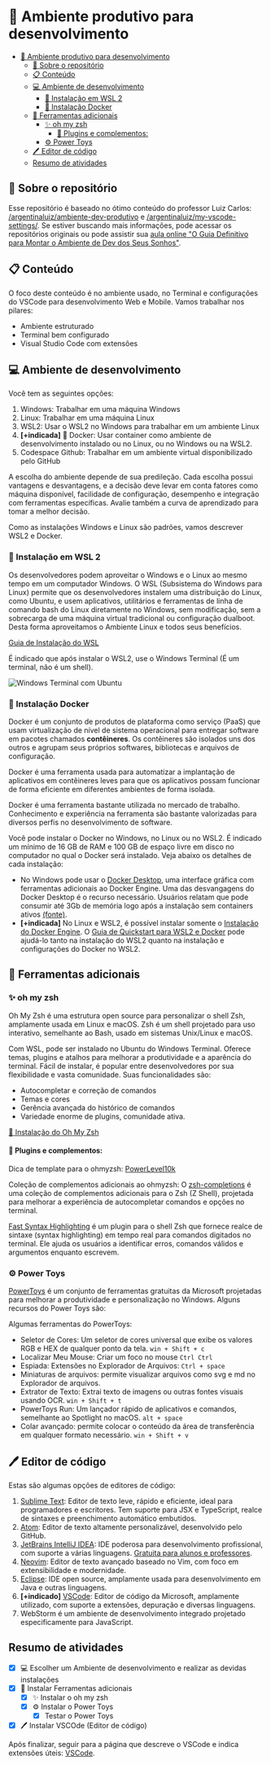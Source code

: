# 🌟 Ambiente produtivo para desenvolvimento

- [🌟 Ambiente produtivo para desenvolvimento](#-ambiente-produtivo-para-desenvolvimento)
  - [📂 Sobre o repositório](#-sobre-o-repositório)
  - [📋 Conteúdo](#-conteúdo)
  - [💻 Ambiente de desenvolvimento](#-ambiente-de-desenvolvimento)
    - [🐧 Instalação em WSL 2](#-instalação-em-wsl-2)
    - [🐳 Instalação Docker](#-instalação-docker)
  - [🔧 Ferramentas adicionais](#-ferramentas-adicionais)
    - [✨ oh my zsh](#-oh-my-zsh)
      - [🔌 Plugins e complementos:](#-plugins-e-complementos)
    - [⚙️ Power Toys](#️-power-toys)
  - [🖊️ Editor de código](#️-editor-de-código)
  - [Resumo de atividades](#resumo-de-atividades)

## 📂 Sobre o repositório
Esse repositório é baseado no ótimo conteúdo do professor Luiz Carlos:   
[/argentinaluiz/ambiente-dev-produtivo](https://github.com/argentinaluiz/ambiente-dev-produtivo) e [/argentinaluiz/my-vscode-settings/](https://github.com/argentinaluiz/my-vscode-settings). Se estiver buscando mais informações, pode acessar os repositórios originais ou pode assistir sua [aula online "O Guia Definitivo para Montar o Ambiente de Dev dos Seus Sonhos"](https://www.youtube.com/watch?v=btCf40ax0WU&ab_channel=FullCycle).


## 📋 Conteúdo

O foco deste conteúdo é no ambiente usado, no Terminal e configurações do VSCode para desenvolvimento Web e Mobile. Vamos trabalhar nos pilares:

* Ambiente estruturado 
* Terminal bem configurado
* Visual Studio Code com extensões

## 💻 Ambiente de desenvolvimento
Você tem as seguintes opções:
1. Windows: Trabalhar em uma máquina Windows
2. Linux: Trabalhar em uma máquina Linux
3. WSL2: Usar o WSL2 no Windows para trabalhar em um ambiente Linux
4. **[+indicada]** 🐳 Docker: Usar container como ambiente de desenvolvimento instalado ou no Linux, ou no Windows ou na WSL2.
5. Codespace Github: Trabalhar em um ambiente virtual disponibilizado pelo GitHub

A escolha do ambiente depende de sua predileção. Cada escolha possui vantagens e desvantagens, e a decisão deve levar em conta fatores como máquina disponível, facilidade de configuração, desempenho e integração com ferramentas específicas. Avalie também a curva de aprendizado para tomar a melhor decisão.

Como as instalações Windows e Linux são padrões, vamos descrever WSL2 e Docker.

### 🐧 Instalação em WSL 2

Os desenvolvedores podem aproveitar o Windows e o Linux ao mesmo tempo em um computador Windows. O WSL (Subsistema do Windows para Linux) permite que os desenvolvedores instalem uma distribuição do Linux, como Ubuntu, e usem aplicativos, utilitários e ferramentas de linha de comando bash do Linux diretamente no Windows, sem modificação, sem a sobrecarga de uma máquina virtual tradicional ou configuração dualboot. Desta forma aproveitamos o Ambiente Linux e todos seus benefícios.

[Guia de Instalação do WSL](https://learn.microsoft.com/pt-br/windows/wsl/install)

É indicado que após instalar o WSL2, use o Windows Terminal (É um terminal, não é um shell).

![Windows Terminal com Ubuntu](images/windows_terminal.jpg)

### 🐳 Instalação Docker
Docker é um conjunto de produtos de plataforma como serviço (PaaS) que usam virtualização de nível de sistema operacional para entregar software em pacotes chamados **contêineres**. Os contêineres são isolados uns dos outros e agrupam seus próprios softwares, bibliotecas e arquivos de configuração. 

Docker é uma ferramenta usada para automatizar a implantação de aplicativos em contêineres leves para que os aplicativos possam funcionar de forma eficiente em diferentes ambientes de forma isolada. 

Docker é uma ferramenta bastante utilizada no mercado de trabalho. Conhecimento e experiência na ferramenta são bastante valorizadas para diversos perfis no desenvolvimento de software.

Você pode instalar o Docker no Windows, no Linux ou no WSL2. É indicado um mínimo de 16 GB de RAM e 100 GB de espaço livre em disco no computador no qual o Docker será instalado. Veja abaixo os detalhes de cada instalação:

* No Windows pode usar o [Docker Desktop](https://www.docker.com/products/docker-desktop/), uma interface gráfica com ferramentas adicionais ao Docker Engine. Uma das desvangagens do Docker Desktop é o recurso necessário. Usuários relatam que pode consumir até 3Gb de memória logo após a instalação sem containers ativos [(fonte)](https://forums.docker.com/t/docker-desktop-idle-memory-usage/138540?utm_source=chatgpt.com).
* **[+indicada]** No Linux e WSL2, é possível instalar somente o [Instalação do Docker Engine](https://docs.docker.com/engine/install/). O [Guia de Quickstart para WSL2 e Docker](https://github.com/codeedu/wsl2-docker-quickstart) pode ajudá-lo tanto na instalação do WSL2 quanto na instalação e configurações do Docker no WSL2.

## 🔧 Ferramentas adicionais
### ✨ oh my zsh
Oh My Zsh é uma estrutura open source para personalizar o shell Zsh, amplamente usada em Linux e macOS. Zsh é um shell projetado para uso interativo, semelhante ao Bash, usado em sistemas Unix/Linux e macOS.

Com WSL, pode ser instalado no Ubuntu do Windows Terminal. Oferece temas, plugins e atalhos para melhorar a produtividade e a aparência do terminal. Fácil de instalar, é popular entre desenvolvedores por sua flexibilidade e vasta comunidade. Suas funcionalidades são:
* Autocompletar e correção de comandos
* Temas e cores
* Gerência avançada do histórico de comandos
* Variedade enorme de plugins, comunidade ativa.

[📖 Instalação do Oh My Zsh](https://ohmyz.sh/#install)

#### 🔌 Plugins e complementos:
Dica de template para o ohmyzsh: [PowerLevel10k](https://github.com/romkatv/powerlevel10k)

Coleção de complementos adicionais ao ohmyzsh: O [zsh-completions](https://github.com/zsh-users/zsh-completions) é uma coleção de complementos adicionais para o Zsh (Z Shell), projetada para melhorar a experiência de autocompletar comandos e opções no terminal. 

[Fast Syntax Highlighting](https://github.com/zdharma/fast-syntax-highlighting) é um plugin para o shell Zsh que fornece realce de sintaxe (syntax highlighting) em tempo real para comandos digitados no terminal. Ele ajuda os usuários a identificar erros, comandos válidos e argumentos enquanto escrevem.

### ⚙️ Power Toys
[PowerToys](https://apps.microsoft.com/detail/xp89dcgq3k6vld?hl=en-US&gl=BR) é um conjunto de ferramentas gratuitas da Microsoft projetadas para melhorar a produtividade e personalização no Windows. Alguns recursos do Power Toys são:

Algumas ferramentas do PowerToys:
* Seletor de Cores: Um seletor de cores universal que exibe os valores RGB e HEX de qualquer ponto da tela. `win + Shift + c`
* Localizar Meu Mouse: Criar um foco no mouse `Ctrl Ctrl`
* Espiada: Extensões no Explorador de Arquivos: `Ctrl + space`
* Miniaturas de arquivos: permite visualizar arquivos como svg e md no Explorador de arquivos. 
* Extrator de Texto: Extrai texto de imagens ou outras fontes visuais usando OCR. `win + Shift + t`
* PowerToys Run: Um lançador rápido de aplicativos e comandos, semelhante ao Spotlight no macOS. `alt + space`
* Colar avançado: permite colocar o conteúdo da área de transferência em qualquer formato necessário. `win + Shift + v`

## 🖊️ Editor de código
Estas são algumas opções de editores de código: 

1. [Sublime Text](https://www.sublimetext.com/): Editor de texto leve, rápido e eficiente, ideal para programadores e escritores. Tem suporte para JSX e TypeScript, realce de sintaxes e preenchimento automático embutidos.
2. [Atom](https://github.blog/news-insights/product-news/sunsetting-atom/): Editor de texto altamente personalizável, desenvolvido pelo GitHub.
3. [JetBrains IntelliJ IDEA](https://www.jetbrains.com/): IDE poderosa para desenvolvimento profissional, com suporte a várias linguagens. [Gratuita para alunos e professores](https://www.jetbrains.com/community/education/).
4. [Neovim](https://neovim.io/): Editor de texto avançado baseado no Vim, com foco em extensibilidade e modernidade.
5. [Eclipse](https://www.eclipse.org/): IDE open source, amplamente usada para desenvolvimento em Java e outras linguagens.
6. **[+indicado]** [VSCode](https://code.visualstudio.com/): Editor de código da Microsoft, amplamente utilizado, com suporte a extensões, depuração e diversas linguagens.
7. WebStorm é um ambiente de desenvolvimento integrado projetado especificamente para JavaScript.


## Resumo de atividades
- [x] 💻 Escolher um Ambiente de desenvolvimento e realizar as devidas instalações
- [x] 🔧 Instalar Ferramentas adicionais
    - [x] ✨ Instalar o oh my zsh
    - [x] ⚙️ Instalar o Power Toys
        - [x] Testar o Power Toys
- [x] 🖊️ Instalar VSCOde (Editor de código)

Após finalizar, seguir para a página que descreve o VSCode e indica extensões úteis: [VSCode](VSCODE.md).